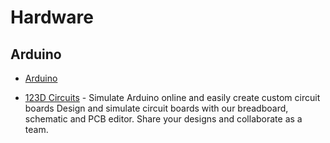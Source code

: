 # Hardware

## Arduino

* [Arduino](http://www.arduino.cc/)

* [123D Circuits](http://123d.circuits.io/) - Simulate Arduino online and easily create custom circuit boards Design and simulate circuit boards with our breadboard, schematic and PCB editor. Share your designs and collaborate as a team.
